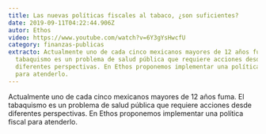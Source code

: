 ```yaml
---
title: Las nuevas políticas fiscales al tabaco, ¿son suficientes?
date: 2019-09-11T04:22:44.906Z
autor: Ethos
video: https://www.youtube.com/watch?v=6Y3gYsHwcfU
category: finanzas-publicas
extracto: Actualmente uno de cada cinco mexicanos mayores de 12 años fuma. El
  tabaquismo es un problema de salud pública que requiere acciones desde
  diferentes perspectivas. En Ethos proponemos implementar una política fiscal
  para atenderlo.
---
```

<!--StartFragment-->

Actualmente uno de cada cinco mexicanos mayores de 12 años fuma. El tabaquismo es un problema de salud pública que requiere acciones desde diferentes perspectivas. En Ethos proponemos implementar una política fiscal para atenderlo.

<!--EndFragment-->